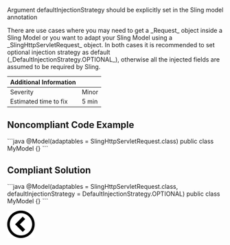 <p>Argument defaultInjectionStrategy should be explicitly set in the Sling model annotation</p>

<p>There are use cases where you may need to get a _Request_ object inside a Sling Model or you want to adapt your Sling Model using a _SlingHttpServletRequest_
    object. In both cases it is recommended to set optional injection strategy as default (_DefaultInjectionStrategy.OPTIONAL_), otherwise all the injected fields
    are assumed to be required by Sling.</p>

| Additional Information |       |
|------------------------|-------|
| Severity               | Minor | 
| Estimated time to fix  | 5 min |

<h2>Noncompliant Code Example</h2>
```java
@Model(adaptables = SlingHttpServletRequest.class)
public class MyModel {}
```
<h2>Compliant Solution</h2>
```java
@Model(adaptables = SlingHttpServletRequest.class, defaultInjectionStrategy = DefaultInjectionStrategy.OPTIONAL)
public class MyModel {}
```

[![Back to overview](back.svg)](../../README.md)